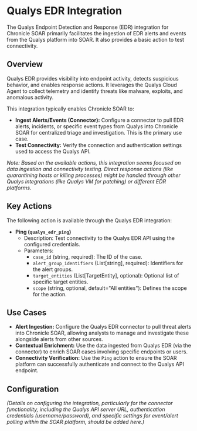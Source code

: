 # Qualys EDR Integration

The Qualys Endpoint Detection and Response (EDR) integration for Chronicle SOAR primarily facilitates the ingestion of EDR alerts and events from the Qualys platform into SOAR. It also provides a basic action to test connectivity.

## Overview

Qualys EDR provides visibility into endpoint activity, detects suspicious behavior, and enables response actions. It leverages the Qualys Cloud Agent to collect telemetry and identify threats like malware, exploits, and anomalous activity.

This integration typically enables Chronicle SOAR to:

*   **Ingest Alerts/Events (Connector):** Configure a connector to pull EDR alerts, incidents, or specific event types from Qualys into Chronicle SOAR for centralized triage and investigation. This is the primary use case.
*   **Test Connectivity:** Verify the connection and authentication settings used to access the Qualys API.

*Note: Based on the available actions, this integration seems focused on data ingestion and connectivity testing. Direct response actions (like quarantining hosts or killing processes) might be handled through other Qualys integrations (like Qualys VM for patching) or different EDR platforms.*

## Key Actions

The following action is available through the Qualys EDR integration:

*   **Ping (`qualys_edr_ping`)**
    *   Description: Test connectivity to the Qualys EDR API using the configured credentials.
    *   Parameters:
        *   `case_id` (string, required): The ID of the case.
        *   `alert_group_identifiers` (List[string], required): Identifiers for the alert groups.
        *   `target_entities` (List[TargetEntity], optional): Optional list of specific target entities.
        *   `scope` (string, optional, default="All entities"): Defines the scope for the action.

## Use Cases

*   **Alert Ingestion:** Configure the Qualys EDR connector to pull threat alerts into Chronicle SOAR, allowing analysts to manage and investigate these alongside alerts from other sources.
*   **Contextual Enrichment:** Use the data ingested from Qualys EDR (via the connector) to enrich SOAR cases involving specific endpoints or users.
*   **Connectivity Verification:** Use the `Ping` action to ensure the SOAR platform can successfully authenticate and connect to the Qualys API endpoint.

## Configuration

*(Details on configuring the integration, particularly for the connector functionality, including the Qualys API server URL, authentication credentials (username/password), and specific settings for event/alert polling within the SOAR platform, should be added here.)*
